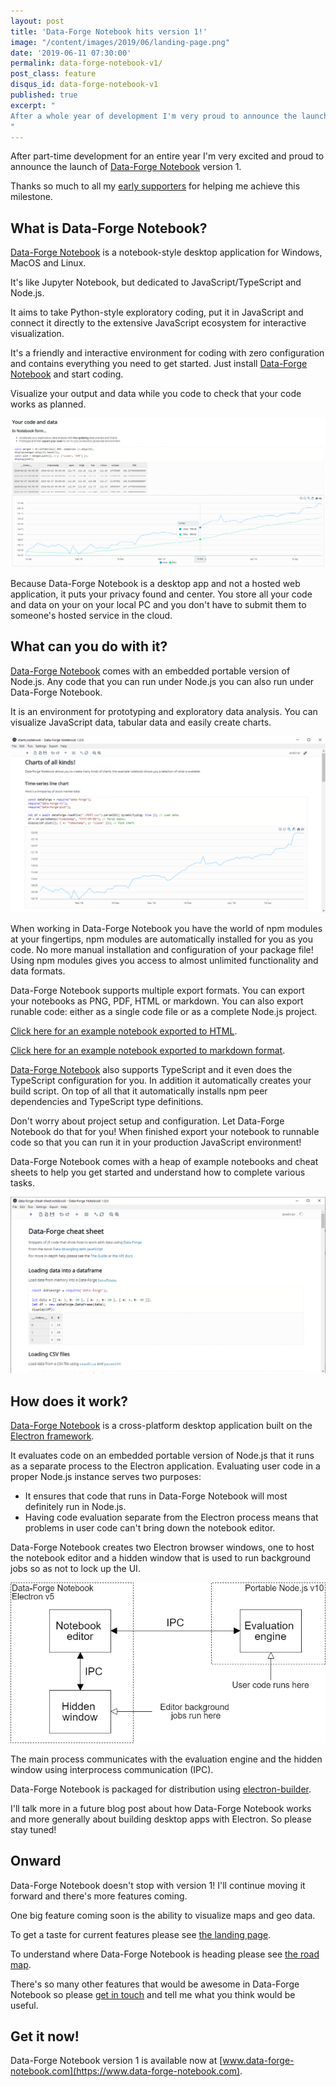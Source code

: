 ```yaml
---
layout: post
title: 'Data-Forge Notebook hits version 1!'
image: "/content/images/2019/06/landing-page.png"
date: '2019-06-11 07:30:00'
permalink: data-forge-notebook-v1/
post_class: feature
disqus_id: data-forge-notebook-v1
published: true
excerpt: "
After a whole year of development I'm very proud to announce the launch of Data-Forge Notebook version 1!
"
---
```


After part-time development for an entire year I'm very excited and proud to announce the launch of [Data-Forge Notebook](http://www.data-forge-notebook.com/) version 1. 

Thanks so much to all my [early supporters](https://github.com/data-forge-notebook/wiki/wiki/supporters) for helping me achieve this milestone.

## What is Data-Forge Notebook?

[Data-Forge Notebook](http://www.data-forge-notebook.com/) is a notebook-style desktop application for Windows, MacOS and Linux.

It's like Jupyter Notebook, but dedicated to JavaScript/TypeScript and Node.js.

It aims to take Python-style exploratory coding, put it in JavaScript and connect it directly to the extensive JavaScript ecosystem for interactive visualization. 

It's a friendly and interactive environment for coding with zero configuration and contains everything you need to get started. Just install [Data-Forge Notebook](http://www.data-forge-notebook.com/) and start coding.

Visualize your output and data while you code to check that your code works as planned.

![Promo notebook](/content/images/2019/06/promo-notebook.png)

Because Data-Forge Notebook is a desktop app and not a hosted web application, it puts your privacy found and center. You store all your code and data on your on your local PC and you don't have to submit them to someone's hosted service in the cloud.

## What can you do with it?

[Data-Forge Notebook](http://www.data-forge-notebook.com/) comes with an embedded portable version of Node.js. Any code that you can run under Node.js you can also run under Data-Forge Notebook.

It is an environment for prototyping and exploratory data analysis. You can visualize JavaScript data, tabular data and easily create charts.

![Charts](/content/images/2019/06/charts1.png)

When working in Data-Forge Notebook you have the world of npm modules at your fingertips, npm modules are automatically installed for you as you code. No more manual installation and configuration of your package file! Using npm modules gives you access to almost unlimited functionality and data formats. 

Data-Forge Notebook supports multiple export formats. You can export your notebooks as PNG, PDF, HTML or markdown. You can also export runable code: either as a single code file or as a complete Node.js project. 

[Click here for an example notebook exported to HTML](https://data-forge-notebook.github.io/data-forge-cheat-sheet/). 

[Click here for an example notebook exported to markdown format](https://gist.github.com/ashleydavis/244b8f7ef91a36b7f8e1b2f0dd90c6f5).

[Data-Forge Notebook](http://www.data-forge-notebook.com/) also supports TypeScript and it even does the TypeScript configuration for you. In addition it automatically creates your build script.  On top of all that it automatically installs npm peer dependencies and TypeScript type definitions.

Don't worry about project setup and configuration. Let Data-Forge Notebook do that for you! When finished export your notebook to runnable code so that you can run it in your production JavaScript environment!

Data-Forge Notebook comes with a heap of example notebooks and cheat sheets to help you get started and understand how to complete various tasks.

![Data-Forge cheat sheet notebook](/content/images/2019/06/data-forge-cheat-sheet-notebook.png)

## How does it work?

[Data-Forge Notebook](http://www.data-forge-notebook.com/) is a cross-platform desktop application built on the [Electron framework](https://electronjs.org/).

It evaluates code on an embedded portable version of Node.js that it runs as a separate process to the Electron application. Evaluating user code in a proper Node.js instance serves two purposes:
- It ensures that code that runs in Data-Forge Notebook will most definitely run in Node.js.
- Having code evaluation separate from the Electron process means that problems in user code can't bring down the notebook editor.

Data-Forge Notebook creates two Electron browser windows, one to host the notebook editor and a hidden window that is used to run background jobs so as not to lock up the UI.

![Data-Forge Notebook structure](/content/images/2019/06/dfn-structure.png)

The main process communicates with the evaluation engine and the hidden window using interprocess communication (IPC).

Data-Forge Notebook is packaged for distribution using [electron-builder](https://github.com/electron-userland/electron-builder).

I'll talk more in a future blog post about how Data-Forge Notebook works and more generally about building desktop apps with Electron. So please stay tuned!


## Onward

Data-Forge Notebook doesn't stop with version 1! I'll continue moving it forward and there's more features coming.

One big feature coming soon is the ability to visualize maps and geo data.

To get a taste for current features please see [the landing page](https://www.data-forge-notebook.com).

To understand where Data-Forge Notebook is heading please see [the road map](http://wiki.data-forge-notebook.com/road-map).

There's so many other features that would be awesome in Data-Forge Notebook so please [get in touch](mailto:ashley@codecapers.com.au) and tell me what you think would be useful. 


## Get it now!

Data-Forge Notebook version 1 is available now at [www.data-forge-notebook.com](https://www.data-forge-notebook.com).


